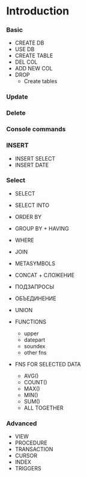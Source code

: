 
# Introduction

### Basic
* CREATE DB
* USE DB
* CREATE TABLE
* DEL COL
* ADD NEW COL
* DROP
  + Create tables

### Update
### Delete
### Console commands

### INSERT
* INSERT SELECT
* INSERT DATE

### Select
* SELECT 
* SELECT INTO
* ORDER BY
* GROUP BY + HAVING
* WHERE
* JOIN
* METASYMBOLS
* CONCAT + СЛОЖЕНИЕ
* ПОДЗАПРОСЫ
* ОБЪЕДИНЕНИЕ
* UNION

* FUNCTIONS
  + upper
  + datepart
  + soundex
  + other fns
* FNS FOR SELECTED DATA
  + AVG()
  + COUNT()
  + MAX()
  + MIN()
  + SUM()
  + ALL TOGETHER



### Advanced
* VIEW
* PROCEDURE
* TRANSACTION
* CURSOR
* INDEX
* TRIGGERS



